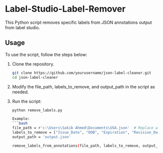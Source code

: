 # Label-Studio-Label-Remover

This Python script removes specific labels from JSON annotations output from label studio.

## Usage

To use the script, follow the steps below:

1. Clone the repository.
   ```bash
   git clone https://github.com/yourusername/json-label-cleaner.git
   cd json-label-cleaner

2. Modify the file_path, labels_to_remove, and output_path in the script as needed.

3. Run the script:
   ```bash
   python remove_labels.py

   Example:
   ```bash
   file_path = r'c:\Users\Sakib Ahmed\Documents\USA.json'  # Replace with your input file path
   labels_to_remove = ["Issue_Date", "DOB", "Expiration", "Revision_Date"]  # Labels to remove
   output_path = 'output.json'

   remove_labels_from_annotations(file_path, labels_to_remove, output_path)
